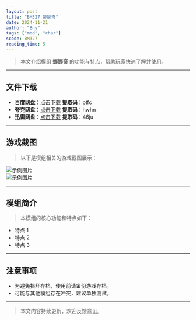```yaml
---
layout: post
title: "BM327 娜娜奇"
date: 2024-11-21
author: "Bny"
tags: ["mod", "char"]
scode: BM327
reading_time: 5
---
```


> 本文介绍模组 **娜娜奇** 的功能与特点，帮助玩家快速了解并使用。

---





## 文件下载
- **百度网盘**：[点击下载](https://pan.baidu.com/s/15BKHqFsjzsHOOai4HuKDEQ?pwd=otfc)  **提取码**：otfc  
- **夸克网盘**：[点击下载](https://pan.quark.cn/s/702eed6ae44a?pwd=hwhn)  **提取码**：hwhn  
- **迅雷网盘**：[点击下载](https://pan.xunlei.com/s/VOCCbUKnjbWKonQdIG7O2XJ-A1?pwd=46ju)  **提取码**：46ju  

---

## 游戏截图
> 以下是模组相关的游戏截图展示：

![示例图片](https://example.com/screenshot1.jpg)  
![示例图片](https://example.com/screenshot2.jpg)

---

## 模组简介
> 本模组的核心功能和特点如下：
- 特点 1
- 特点 2
- 特点 3

---

## 注意事项
- 为避免损坏存档，使用前请备份游戏存档。
- 可能与其他模组存在冲突，建议单独测试。

---

> 本文内容持续更新，欢迎反馈意见。
